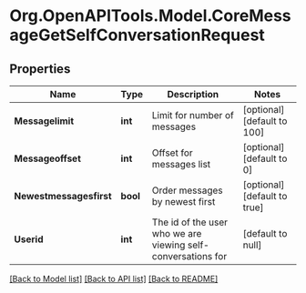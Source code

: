 # Org.OpenAPITools.Model.CoreMessageGetSelfConversationRequest

## Properties

Name | Type | Description | Notes
------------ | ------------- | ------------- | -------------
**Messagelimit** | **int** | Limit for number of messages | [optional] [default to 100]
**Messageoffset** | **int** | Offset for messages list | [optional] [default to 0]
**Newestmessagesfirst** | **bool** | Order messages by newest first | [optional] [default to true]
**Userid** | **int** | The id of the user who we are viewing self-conversations for | [default to null]

[[Back to Model list]](../README.md#documentation-for-models) [[Back to API list]](../README.md#documentation-for-api-endpoints) [[Back to README]](../README.md)

